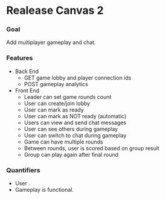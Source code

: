 # Realease Canvas 2

### Goal

Add multiplayer gameplay and chat.

### Features

* Back End
    * GET game lobby and player connection ids
    * POST gameplay analytics
* Front End
    * Leader can set game rounds count
    * User can create/join lobby
    * User can mark as ready
    * User can mark as NOT ready (automatic)
    * Users can view and send chat messages
    * User can see others during gameplay
    * User can switch to chat during gameplay
    * Game can have multiple rounds
    * Between rounds, user is scored based on group result
    * Group can play again after final round

### Quantifiers

* User .
* Gameplay is functional.